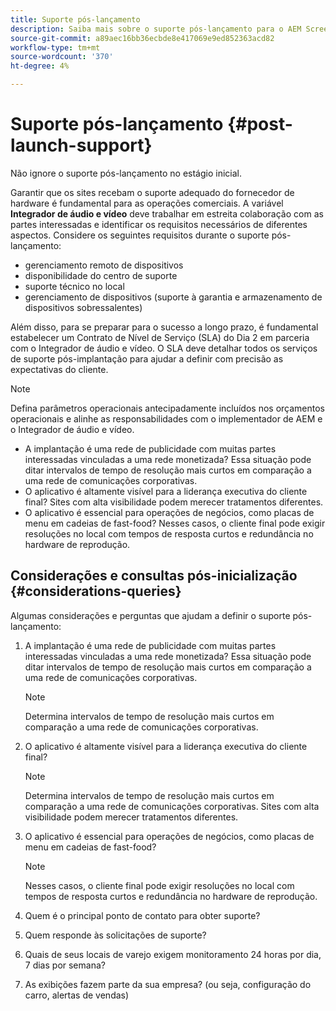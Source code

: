 ```yaml
---
title: Suporte pós-lançamento
description: Saiba mais sobre o suporte pós-lançamento para o AEM Screens no Guia de práticas recomendadas.
source-git-commit: a89aec16bb36ecbde8e417069e9ed852363acd82
workflow-type: tm+mt
source-wordcount: '370'
ht-degree: 4%

---
```



# Suporte pós-lançamento {#post-launch-support}

Não ignore o suporte pós-lançamento no estágio inicial.

Garantir que os sites recebam o suporte adequado do fornecedor de hardware é fundamental para as operações comerciais. A variável **Integrador de áudio e vídeo** deve trabalhar em estreita colaboração com as partes interessadas e identificar os requisitos necessários de diferentes aspectos.
Considere os seguintes requisitos durante o suporte pós-lançamento:

* gerenciamento remoto de dispositivos
* disponibilidade do centro de suporte
* suporte técnico no local
* gerenciamento de dispositivos (suporte à garantia e armazenamento de dispositivos sobressalentes)

Além disso, para se preparar para o sucesso a longo prazo, é fundamental estabelecer um Contrato de Nível de Serviço (SLA) do Dia 2 em parceria com o Integrador de áudio e vídeo. O SLA deve detalhar todos os serviços de suporte pós-implantação para ajudar a definir com precisão as expectativas do cliente.

>[!NOTE]
>
>Defina parâmetros operacionais antecipadamente incluídos nos orçamentos operacionais e alinhe as responsabilidades com o implementador de AEM e o Integrador de áudio e vídeo.
>
>* A implantação é uma rede de publicidade com muitas partes interessadas vinculadas a uma rede monetizada? Essa situação pode ditar intervalos de tempo de resolução mais curtos em comparação a uma rede de comunicações corporativas.
>* O aplicativo é altamente visível para a liderança executiva do cliente final? Sites com alta visibilidade podem merecer tratamentos diferentes.
>* O aplicativo é essencial para operações de negócios, como placas de menu em cadeias de fast-food? Nesses casos, o cliente final pode exigir resoluções no local com tempos de resposta curtos e redundância no hardware de reprodução.

## Considerações e consultas pós-inicialização {#considerations-queries}

Algumas considerações e perguntas que ajudam a definir o suporte pós-lançamento:

1. A implantação é uma rede de publicidade com muitas partes interessadas vinculadas a uma rede monetizada? Essa situação pode ditar intervalos de tempo de resolução mais curtos em comparação a uma rede de comunicações corporativas.
 
   >[!NOTE]
   >
   >Determina intervalos de tempo de resolução mais curtos em comparação a uma rede de comunicações corporativas.

1. O aplicativo é altamente visível para a liderança executiva do cliente final?

   >[!NOTE]
   >
   >Determina intervalos de tempo de resolução mais curtos em comparação a uma rede de comunicações corporativas. Sites com alta visibilidade podem merecer tratamentos diferentes.

1. O aplicativo é essencial para operações de negócios, como placas de menu em cadeias de fast-food?

   >[!NOTE]
   >
   >Nesses casos, o cliente final pode exigir resoluções no local com tempos de resposta curtos e redundância no hardware de reprodução.

1. Quem é o principal ponto de contato para obter suporte?

1. Quem responde às solicitações de suporte?

1. Quais de seus locais de varejo exigem monitoramento 24 horas por dia, 7 dias por semana?

1. As exibições fazem parte da sua empresa? (ou seja, configuração do carro, alertas de vendas)
